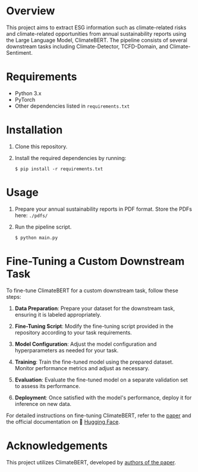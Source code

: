 # Overview

This project aims to extract ESG information such as climate-related risks and climate-related opportunities from annual sustainability reports using the Large Language Model, ClimateBERT. The pipeline consists of several downstream tasks including Climate-Detector, TCFD-Domain, and Climate-Sentiment.

# Requirements

- Python 3.x
- PyTorch
- Other dependencies listed in `requirements.txt`

# Installation

1. Clone this repository.

2. Install the required dependencies by running:

    `$ pip install -r requirements.txt`


# Usage

1. Prepare your annual sustainability reports in PDF format. Store the PDFs here: `./pdfs/`
2. Run the pipeline script.

    `$ python main.py`


# Fine-Tuning a Custom Downstream Task

To fine-tune ClimateBERT for a custom downstream task, follow these steps:

1. **Data Preparation**: Prepare your dataset for the downstream task, ensuring it is labeled appropriately.

2. **Fine-Tuning Script**: Modify the fine-tuning script provided in the repository according to your task requirements.

3. **Model Configuration**: Adjust the model configuration and hyperparameters as needed for your task.

4. **Training**: Train the fine-tuned model using the prepared dataset. Monitor performance metrics and adjust as necessary.

5. **Evaluation**: Evaluate the fine-tuned model on a separate validation set to assess its performance.

6. **Deployment**: Once satisfied with the model's performance, deploy it for inference on new data.


For detailed instructions on fine-tuning ClimateBERT, refer to the [paper](https://arxiv.org/abs/2110.12010) and the official documentation on 🤗 [Hugging Face](https://huggingface.co/climatebert).

# Acknowledgements

This project utilizes ClimateBERT, developed by [authors of the paper](https://arxiv.org/abs/2110.12010).
